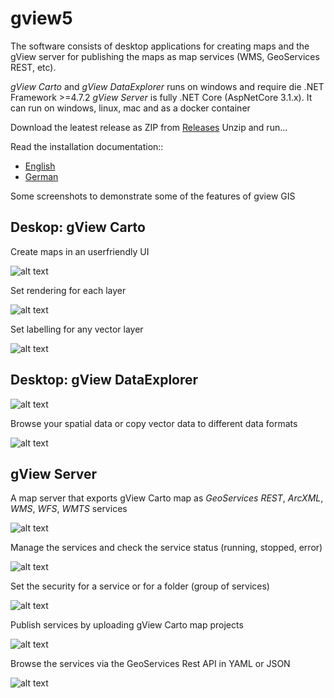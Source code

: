 # gview5

The software consists of desktop applications for creating maps and the gView server for publishing the maps as map services (WMS, GeoServices REST, etc).

*gView Carto* and *gView DataExplorer* runs on windows and require die .NET Framework >=4.7.2 
*gView Server* is fully .NET Core (AspNetCore 3.1.x). It can run on windows, linux, mac and as a docker container 

Download the leatest release as ZIP from [Releases](https://github.com/jugstalt/gview5/releases)
Unzip and run...

Read the installation documentation::
* [English](docs/en/index.md)
* [German](docs/de/index.md)

Some screenshots to demonstrate some of the features of gview GIS

## Deskop: gView Carto

Create maps in an userfriendly UI

![alt text](https://raw.githubusercontent.com/jugstalt/gview5/master/content/img/gview5-carto1.png)

Set rendering for each layer

![alt text](https://raw.githubusercontent.com/jugstalt/gview5/master/content/img/gview5-carto2.png)

Set labelling for any vector layer

![alt text](https://raw.githubusercontent.com/jugstalt/gview5/master/content/img/gview5-carto3.png)

## Desktop: gView DataExplorer

![alt text](https://raw.githubusercontent.com/jugstalt/gview5/master/content/img/gview5-explorer1.png)

Browse your spatial data or copy vector data to different data formats

![alt text](https://raw.githubusercontent.com/jugstalt/gview5/master/content/img/gview5-explorer2.png)


## gView Server

A map server that exports gView Carto map as *GeoServices REST*, *ArcXML*, *WMS*, *WFS*, *WMTS* services

![alt text](https://raw.githubusercontent.com/jugstalt/gview5/master/content/img/gview5-server1.png)

Manage the services and check the service status (running, stopped, error)

![alt text](https://raw.githubusercontent.com/jugstalt/gview5/master/content/img/gview5-server2.png)

Set the security for a service or for a folder (group of services)

![alt text](https://raw.githubusercontent.com/jugstalt/gview5/master/content/img/gview5-server3.png)

Publish services by uploading gView Carto map projects

![alt text](https://raw.githubusercontent.com/jugstalt/gview5/master/content/img/gview5-server4.png)

Browse the services via the GeoServices Rest API in YAML or JSON

![alt text](https://raw.githubusercontent.com/jugstalt/gview5/master/content/img/gview5-server5.png)


